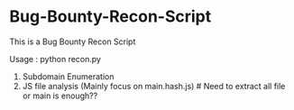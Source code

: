 # Bug-Bounty-Recon-Script
This is a Bug Bounty Recon Script

Usage : python recon.py <target>

1. Subdomain Enumeration
2. JS file analysis (Mainly focus on main.hash.js) # Need to extract all file or main is enough??